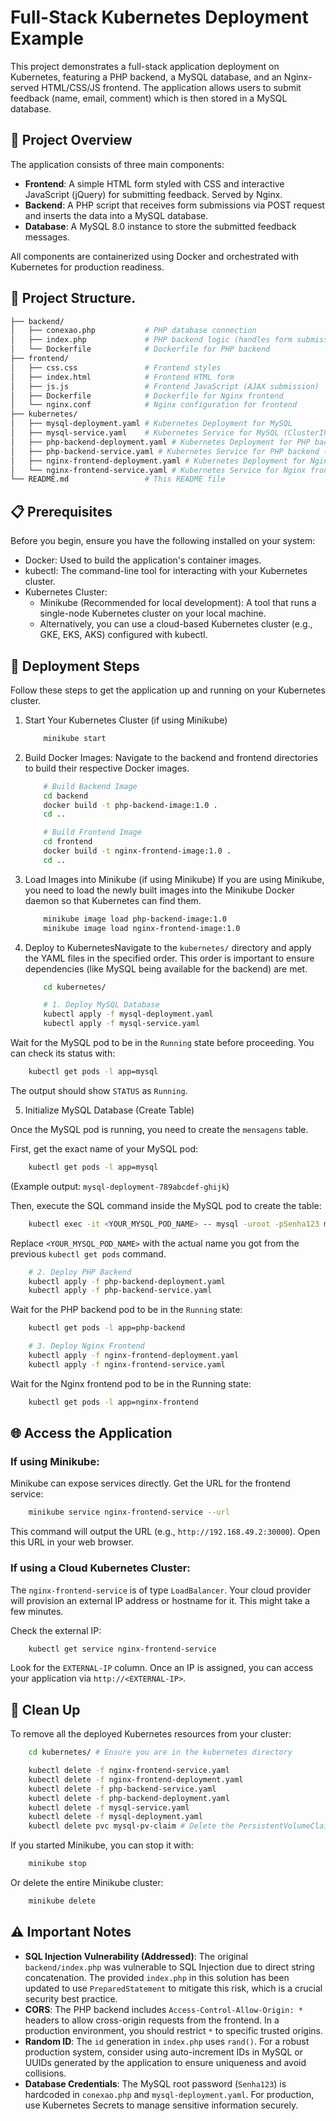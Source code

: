 # Full-Stack Kubernetes Deployment Example
This project demonstrates a full-stack application deployment on Kubernetes, featuring a PHP backend, a MySQL database, and an Nginx-served HTML/CSS/JS frontend. The application allows users to submit feedback (name, email, comment) which is then stored in a MySQL database.

## 🚀 Project Overview
The application consists of three main components:
- **Frontend**: A simple HTML form styled with CSS and interactive JavaScript (jQuery) for submitting feedback. Served by Nginx.
- **Backend**: A PHP script that receives form submissions via POST request and inserts the data into a MySQL database.
- **Database**: A MySQL 8.0 instance to store the submitted feedback messages.

All components are containerized using Docker and orchestrated with Kubernetes for production readiness.

## 📁 Project Structure.
```bash
├── backend/
│   ├── conexao.php           # PHP database connection
│   ├── index.php             # PHP backend logic (handles form submission)
│   └── Dockerfile            # Dockerfile for PHP backend
├── frontend/
│   ├── css.css               # Frontend styles
│   ├── index.html            # Frontend HTML form
│   ├── js.js                 # Frontend JavaScript (AJAX submission)
│   ├── Dockerfile            # Dockerfile for Nginx frontend
│   └── nginx.conf            # Nginx configuration for frontend
├── kubernetes/
│   ├── mysql-deployment.yaml # Kubernetes Deployment for MySQL
│   ├── mysql-service.yaml    # Kubernetes Service for MySQL (ClusterIP)
│   ├── php-backend-deployment.yaml # Kubernetes Deployment for PHP backend
│   ├── php-backend-service.yaml # Kubernetes Service for PHP backend (ClusterIP)
│   ├── nginx-frontend-deployment.yaml # Kubernetes Deployment for Nginx frontend
│   └── nginx-frontend-service.yaml # Kubernetes Service for Nginx frontend (LoadBalancer)
└── README.md                 # This README file
```

## 📋 Prerequisites
Before you begin, ensure you have the following installed on your system:
- Docker: Used to build the application's container images.
- kubectl: The command-line tool for interacting with your Kubernetes cluster.
- Kubernetes Cluster:
    - Minikube (Recommended for local development): A tool that runs a single-node Kubernetes cluster on your local machine.
    - Alternatively, you can use a cloud-based Kubernetes cluster (e.g., GKE, EKS, AKS) configured with kubectl.
    
## 🚀 Deployment Steps
Follow these steps to get the application up and running on your Kubernetes cluster.
1. Start Your Kubernetes Cluster (if using Minikube)
    ```bash
        minikube start
    ```
2. Build Docker Images: Navigate to the backend and frontend directories to build their respective Docker images.
    ```bash
        # Build Backend Image
        cd backend
        docker build -t php-backend-image:1.0 .
        cd ..
    ```
    ```bash
        # Build Frontend Image
        cd frontend
        docker build -t nginx-frontend-image:1.0 .
        cd ..
    ```
3. Load Images into Minikube (if using Minikube)
If you are using Minikube, you need to load the newly built images into the Minikube Docker daemon so that Kubernetes can find them.
    ```bash
        minikube image load php-backend-image:1.0
        minikube image load nginx-frontend-image:1.0
    ```
4. Deploy to KubernetesNavigate to the `kubernetes/` directory and apply the YAML files in the specified order. This order is important to ensure dependencies (like MySQL being available for the backend) are met.
    ```bash
        cd kubernetes/

        # 1. Deploy MySQL Database
        kubectl apply -f mysql-deployment.yaml
        kubectl apply -f mysql-service.yaml
    ```
Wait for the MySQL pod to be in the `Running` state before proceeding. You can check its status with:
```bash
    kubectl get pods -l app=mysql
```
The output should show `STATUS` as `Running`.

5. Initialize MySQL Database (Create Table)

Once the MySQL pod is running, you need to create the `mensagens` table.

First, get the exact name of your MySQL pod:
```bash
    kubectl get pods -l app=mysql
```

(Example output: `mysql-deployment-789abcdef-ghijk`)

Then, execute the SQL command inside the MySQL pod to create the table:
```bash
    kubectl exec -it <YOUR_MYSQL_POD_NAME> -- mysql -uroot -pSenha123 meubanco -e "CREATE TABLE IF NOT EXISTS mensagens (id INT PRIMARY KEY, nome VARCHAR(255), email VARCHAR(255), comentario TEXT);"
```

Replace `<YOUR_MYSQL_POD_NAME>` with the actual name you got from the previous `kubectl get pods` command.
```bash
    # 2. Deploy PHP Backend
    kubectl apply -f php-backend-deployment.yaml
    kubectl apply -f php-backend-service.yaml
```

Wait for the PHP backend pod to be in the `Running` state:
```bash
    kubectl get pods -l app=php-backend
```

```bash
    # 3. Deploy Nginx Frontend
    kubectl apply -f nginx-frontend-deployment.yaml
    kubectl apply -f nginx-frontend-service.yaml
```

Wait for the Nginx frontend pod to be in the Running state:
```bash
    kubectl get pods -l app=nginx-frontend
```

## 🌐 Access the Application
### If using Minikube:
Minikube can expose services directly. Get the URL for the frontend service:
```bash
    minikube service nginx-frontend-service --url
```
This command will output the URL (e.g., `http://192.168.49.2:30000`). Open this URL in your web browser.

### If using a Cloud Kubernetes Cluster:
The `nginx-frontend-service` is of type `LoadBalancer`. Your cloud provider will provision an external IP address or hostname for it. This might take a few minutes.

Check the external IP:
```bash
    kubectl get service nginx-frontend-service
```

Look for the `EXTERNAL-IP` column. Once an IP is assigned, you can access your application via `http://<EXTERNAL-IP>`.

## 🧹 Clean Up
To remove all the deployed Kubernetes resources from your cluster:
```bash
    cd kubernetes/ # Ensure you are in the kubernetes directory

    kubectl delete -f nginx-frontend-service.yaml
    kubectl delete -f nginx-frontend-deployment.yaml
    kubectl delete -f php-backend-service.yaml
    kubectl delete -f php-backend-deployment.yaml
    kubectl delete -f mysql-service.yaml
    kubectl delete -f mysql-deployment.yaml
    kubectl delete pvc mysql-pv-claim # Delete the PersistentVolumeClaim
```

If you started Minikube, you can stop it with:

```bash
    minikube stop
```
Or delete the entire Minikube cluster:
```bash
    minikube delete
```
## ⚠️ Important Notes
- **SQL Injection Vulnerability (Addressed)**: The original `backend/index.php` was vulnerable to SQL Injection due to direct string concatenation. The provided `index.php` in this solution has been updated to use `PreparedStatement` to mitigate this risk, which is a crucial security best practice.
- **CORS**: The PHP backend includes `Access-Control-Allow-Origin: *` headers to allow cross-origin requests from the frontend. In a production environment, you should restrict `*` to specific trusted origins.
- **Random ID**: The `id` generation in `index.php` uses `rand()`. For a robust production system, consider using auto-increment IDs in MySQL or UUIDs generated by the application to ensure uniqueness and avoid collisions.
- **Database Credentials**: The MySQL root password (`Senha123`) is hardcoded in `conexao.php` and `mysql-deployment.yaml`. For production, use Kubernetes Secrets to manage sensitive information securely.